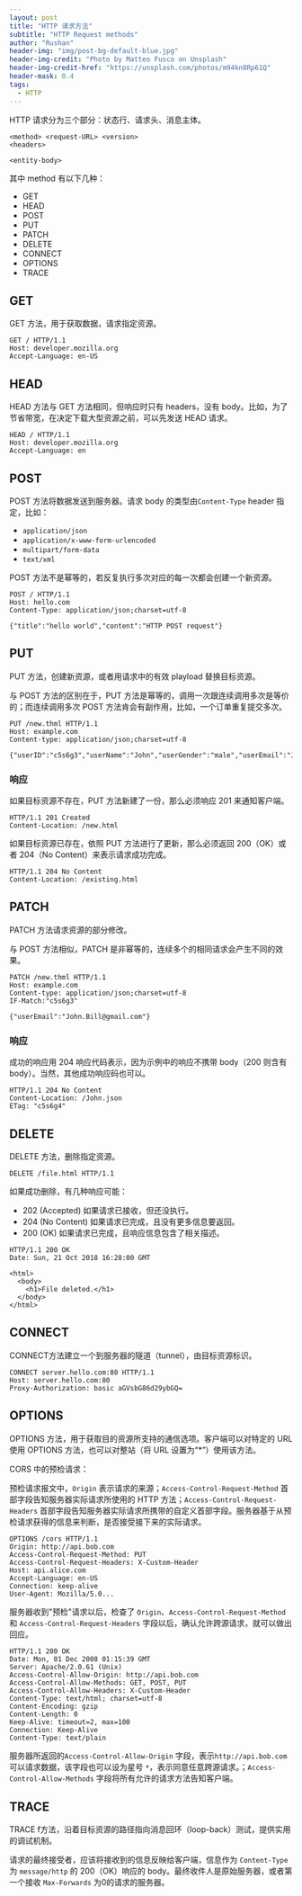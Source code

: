 ```yaml
---
layout: post
title: "HTTP 请求方法"
subtitle: "HTTP Request methods"
author: "Rushan"
header-img: "img/post-bg-default-blue.jpg"
header-img-credit: "Photo by Matteo Fusco on Unsplash"
header-img-credit-href: "https://unsplash.com/photos/m94kn8Rp61Q"
header-mask: 0.4
tags:
  - HTTP
---
```


HTTP 请求分为三个部分：状态行、请求头、消息主体。

```
<method> <request-URL> <version>
<headers>

<entity-body>
```

其中 method 有以下几种：

- GET
- HEAD
- POST
- PUT
- PATCH
- DELETE
- CONNECT
- OPTIONS
- TRACE

## GET

GET 方法，用于获取数据，请求指定资源。

```http
GET / HTTP/1.1
Host: developer.mozilla.org
Accept-Language: en-US
```

## HEAD

HEAD 方法与 GET 方法相同，但响应时只有 headers，没有 body。比如，为了节省带宽，在决定下载大型资源之前，可以先发送 HEAD 请求。

```http
HEAD / HTTP/1.1
Host: developer.mozilla.org
Accept-Language: en
```

## POST

POST 方法将数据发送到服务器。请求 body 的类型由`Content-Type` header 指定，比如：

- `application/json`
- `application/x-www-form-urlencoded`
- `multipart/form-data`
- `text/xml`

POST 方法不是幂等的，若反复执行多次对应的每一次都会创建一个新资源。

```http
POST / HTTP/1.1
Host: hello.com
Content-Type: application/json;charset=utf-8

{"title":"hello world","content":"HTTP POST request"}
```

## PUT

PUT 方法，创建新资源，或者用请求中的有效 playload 替换目标资源。

与 POST 方法的区别在于，PUT 方法是幂等的，调用一次跟连续调用多次是等价的；而连续调用多次 POST 方法肯会有副作用，比如，一个订单重复提交多次。

```http
PUT /new.thml HTTP/1.1
Host: example.com
Content-type: application/json;charset=utf-8

{"userID":"c5s6g3","userName":"John","userGender":"male","userEmail":"John@gmail.com"}
```

### 响应

如果目标资源不存在，PUT 方法新建了一份，那么必须响应 201 来通知客户端。

```http
HTTP/1.1 201 Created
Content-Location: /new.html
```

如果目标资源已存在，依照 PUT 方法进行了更新，那么必须返回 200（OK）或者 204（No Content）来表示请求成功完成。

```http
HTTP/1.1 204 No Content
Content-Location: /existing.html
```

## PATCH

PATCH 方法请求资源的部分修改。

与 POST 方法相似，PATCH 是非幂等的，连续多个的相同请求会产生不同的效果。

```http
PATCH /new.thml HTTP/1.1
Host: example.com
Content-type: application/json;charset=utf-8
IF-Match:"c5s6g3"

{"userEmail":"John.Bill@gmail.com"}
```

### 响应

成功的响应用 204 响应代码表示，因为示例中的响应不携带 body（200 则含有 body）。当然，其他成功响应码也可以。

```http
HTTP/1.1 204 No Content
Content-Location: /John.json
ETag: "c5s6g4"
```

## DELETE

DELETE 方法，删除指定资源。

```http
DELETE /file.html HTTP/1.1
```

如果成功删除，有几种响应可能：

- 202 (Accepted) 如果请求已接收，但还没执行。
- 204 (No Content) 如果请求已完成，且没有更多信息要返回。
- 200 (OK) 如果请求已完成，且响应信息包含了相关描述。

```http
HTTP/1.1 200 OK
Date: Sun, 21 Oct 2018 16:28:00 GMT

<html>
  <body>
    <h1>File deleted.</h1>
  </body>
</html>
```

## CONNECT

CONNECT方法建立一个到服务器的隧道（tunnel），由目标资源标识。

```http
CONNECT server.hello.com:80 HTTP/1.1
Host: server.hello.com:80
Proxy-Authorization: basic aGVsbG86d29ybGQ=
```

## OPTIONS

OPTIONS 方法，用于获取目的资源所支持的通信选项。客户端可以对特定的 URL 使用 OPTIONS 方法，也可以对整站（将 URL 设置为“*”）使用该方法。

CORS 中的预检请求：

预检请求报文中，`Origin` 表示请求的来源；`Access-Control-Request-Method` 首部字段告知服务器实际请求所使用的 HTTP 方法；`Access-Control-Request-Headers` 首部字段告知服务器实际请求所携带的自定义首部字段。服务器基于从预检请求获得的信息来判断，是否接受接下来的实际请求。

```http
OPTIONS /cors HTTP/1.1
Origin: http://api.bob.com
Access-Control-Request-Method: PUT
Access-Control-Request-Headers: X-Custom-Header
Host: api.alice.com
Accept-Language: en-US
Connection: keep-alive
User-Agent: Mozilla/5.0...
```

服务器收到"预检"请求以后，检查了 `Origin`、`Access-Control-Request-Method` 和 `Access-Control-Request-Headers` 字段以后，确认允许跨源请求，就可以做出回应。

```http
HTTP/1.1 200 OK
Date: Mon, 01 Dec 2008 01:15:39 GMT
Server: Apache/2.0.61 (Unix)
Access-Control-Allow-Origin: http://api.bob.com
Access-Control-Allow-Methods: GET, POST, PUT
Access-Control-Allow-Headers: X-Custom-Header
Content-Type: text/html; charset=utf-8
Content-Encoding: gzip
Content-Length: 0
Keep-Alive: timeout=2, max=100
Connection: Keep-Alive
Content-Type: text/plain
```

服务器所返回的`Access-Control-Allow-Origin` 字段，表示`http://api.bob.com` 可以请求数据，该字段也可以设为星号 `*`，表示同意任意跨源请求。；`Access-Control-Allow-Methods` 字段将所有允许的请求方法告知客户端。

## TRACE

TRACE f方法，沿着目标资源的路径指向消息回环（loop-back）测试，提供实用的调试机制。

请求的最终接受者，应该将接收到的信息反映给客户端，信息作为 `Content-Type` 为 `message/http` 的 200（OK）响应的 body。最终收件人是原始服务器，或者第一个接收 `Max-Forwards` 为0的请求的服务器。